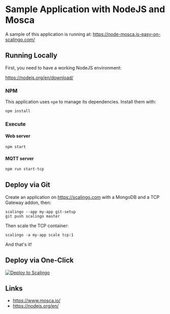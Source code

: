 # Sample Application with NodeJS and Mosca

A sample of this application is running at: https://node-mosca.is-easy-on-scalingo.com/

## Running Locally

First, you need to have a working NodeJS environment:

https://nodejs.org/en/download/

### NPM

This application uses `npm` to manage its dependencies. Install them with:

```sh
npm install
```

### Execute

#### Web server
```sh
npm start
```

#### MQTT server
```sh
npm run start-tcp
```

## Deploy via Git

Create an application on https://scalingo.com with a MongoDB and a TCP Gateway addon, then:

```shell
scalingo --app my-app git-setup
git push scalingo master
```

Then scale the TCP container:
```shell
scalingo -a my-app scale tcp:1
```

And that's it!

## Deploy via One-Click

[![Deploy to Scalingo](https://cdn.scalingo.com/deploy/button.svg)](https://my.scalingo.com/deploy)

## Links

- https://www.mosca.io/
- https://nodejs.org/en/
